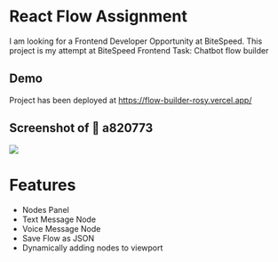 # React Flow Assignment

I am looking for a Frontend Developer Opportunity at BiteSpeed. This project is my attempt at BiteSpeed Frontend Task:
Chatbot flow builder

## Demo

Project has been deployed at https://flow-builder-rosy.vercel.app/

## Screenshot of :mag_right: a820773

![](https://user-images.githubusercontent.com/85330943/240704336-916ea3e6-8af9-40d6-b3a5-354e256c8beb.png)

# Features

-   Nodes Panel
-   Text Message Node
-   Voice Message Node
-   Save Flow as JSON
-   Dynamically adding nodes to viewport

